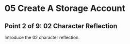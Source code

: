 # 05 Create A Storage Account

## Point 2 of 9: 02 Character Reflection

Introduce the 02 character reflection.
